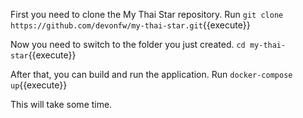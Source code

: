 First you need to clone the My Thai Star repository.
Run `git clone https://github.com/devonfw/my-thai-star.git`{{execute}}

Now you need to switch to the folder you just created.
`cd my-thai-star`{{execute}}

After that, you can build and run the application.
Run `docker-compose up`{{execute}}

This will take some time.